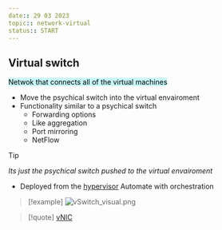 ```yaml
---
date:: 29 03 2023
topic:: network-virtual
status:: START
---
```

## Virtual switch
<mark style="background: #ABF7F7A6;">Netwok that connects all of the virtual machines </mark>
- Move the psychical switch into the virtual envairoment
- Functionality similar to a psychical switch
	- Forwarding options
	- Like aggregation
	- Port mirroring
	- NetFlow

>[!tip]
>*Its just the psychical switch pushed to the virtual envairoment*

- Deployed from the [hypervisor](/obisdian_ntoes/notes_obsidian/ZPythonref/DjangoFramework/Network+/vitrual/hypervisor.md)
	Automate with orchestration
> [!example] ![vSwitch_visual.png](/static/vSwitch_visual.png)

> [!quote] [vNIC](/obisdian_ntoes/notes_obsidian/ZPythonref/DjangoFramework/Network+/vitrual/vNIC.md)

